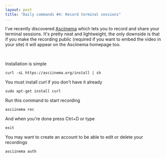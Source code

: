 ```yaml
---
layout: post
title: "Daily commands #4: Record terminal sessions"
...
```


I've recently discovered [Asciinema][1] which lets you to record and share your
terminal sessions. It's pretty neat and lightweight, the only downside is that
if you make the recording public (required if you want to embed the video in
your site) it will appear on the Asciinema homepage too.

[1]: <https://asciinema.org/>

 

Installation is simple

~~~~~~~~~~~~~~~~~~~~~~~~~~~~~~~~~~~~~~~~~~~~~~~~~~~~~~~~~~~~~~~~~~~~~~~~~~~~~~~~
curl -sL https://asciinema.org/install | sh
~~~~~~~~~~~~~~~~~~~~~~~~~~~~~~~~~~~~~~~~~~~~~~~~~~~~~~~~~~~~~~~~~~~~~~~~~~~~~~~~

You must install *curl* if you don't have it already

~~~~~~~~~~~~~~~~~~~~~~~~~~~~~~~~~~~~~~~~~~~~~~~~~~~~~~~~~~~~~~~~~~~~~~~~~~~~~~~~
sudo apt-get install curl
~~~~~~~~~~~~~~~~~~~~~~~~~~~~~~~~~~~~~~~~~~~~~~~~~~~~~~~~~~~~~~~~~~~~~~~~~~~~~~~~

Run this command to start recording

~~~~~~~~~~~~~~~~~~~~~~~~~~~~~~~~~~~~~~~~~~~~~~~~~~~~~~~~~~~~~~~~~~~~~~~~~~~~~~~~
asciinema rec
~~~~~~~~~~~~~~~~~~~~~~~~~~~~~~~~~~~~~~~~~~~~~~~~~~~~~~~~~~~~~~~~~~~~~~~~~~~~~~~~

And when you're done press Ctrl+D or type

~~~~~~~~~~~~~~~~~~~~~~~~~~~~~~~~~~~~~~~~~~~~~~~~~~~~~~~~~~~~~~~~~~~~~~~~~~~~~~~~
exit
~~~~~~~~~~~~~~~~~~~~~~~~~~~~~~~~~~~~~~~~~~~~~~~~~~~~~~~~~~~~~~~~~~~~~~~~~~~~~~~~

You may want to create an account to be able to edit or delete your recordings

~~~~~~~~~~~~~~~~~~~~~~~~~~~~~~~~~~~~~~~~~~~~~~~~~~~~~~~~~~~~~~~~~~~~~~~~~~~~~~~~
asciinema auth
~~~~~~~~~~~~~~~~~~~~~~~~~~~~~~~~~~~~~~~~~~~~~~~~~~~~~~~~~~~~~~~~~~~~~~~~~~~~~~~~
